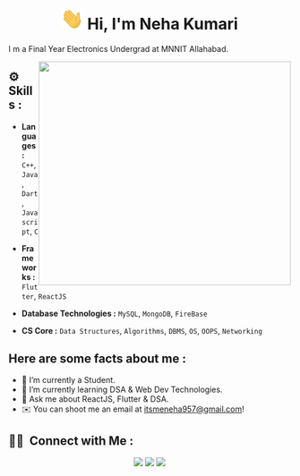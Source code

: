 <h1 align="center"><img src="https://raw.githubusercontent.com/ABSphreak/ABSphreak/master/gifs/Hi.gif" width="40px" /> Hi, I'm Neha Kumari</h1>

I m a Final Year Electronics Undergrad at MNNIT Allahabad.

<img align="right" src="https://www.pinclipart.com/picdir/big/452-4524012_depression-clipart-social-effect-of-social-media-drawing.png" width="450" height="400" />

## ⚙️ Skills :
- <b>Languages :</b>  <code>C++</code>, <code>Java</code>, <code>Dart</code>, <code>Javascript</code>,  <code>C</code>

- <b>Frameworks :</b> <code>Flutter</code>, <code>ReactJS</code>

- <b>Database Technologies :</b> <code>MySQL</code>, <code>MongoDB</code>, <code>FireBase</code>

- <b>CS Core :</b> <code>Data Structures</code>, <code>Algorithms</code>, <code>DBMS</code>, <code>OS</code>, <code>OOPS</code>, <code>Networking</code>

## Here are some facts about me :

- 🔭 I’m currently a Student.
- 🌱 I’m currently learning DSA & Web Dev Technologies.
- 💬 Ask me about ReactJS, Flutter & DSA.
- ✉️ You can shoot me an email at itsmeneha957@gmail.com!

## 🤝🏻 &nbsp;Connect with Me :

<p align="center">
<a href="https://www.linkedin.com/in/neha-kumari-9119031aa"><img src="https://img.shields.io/badge/-Neha%20Kumari%20-0077B5?style=flat&logo=Linkedin&logoColor=white"/></a>
<a href="mailto:itsmeneha957@gmail.com"><img src="https://img.shields.io/badge/-itsmeneha957@gmail.com-D14836?style=flat&logo=Gmail&logoColor=white"/></a>
<a href="https://www.instagram.com/_neha_511/"><img src="https://img.shields.io/badge/-@neha-E4405F?style=flat&logo=Instagram&logoColor=white"/></a>  
</p>

